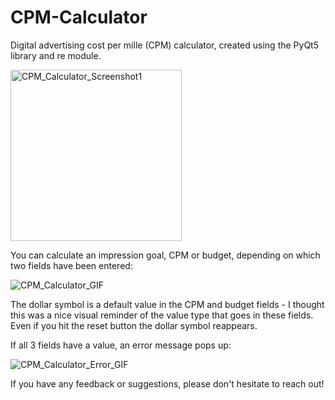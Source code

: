 # CPM-Calculator
Digital advertising cost per mille (CPM) calculator, created using the PyQt5 library and re module.

<img width="274" alt="CPM_Calculator_Screenshot1" src="https://user-images.githubusercontent.com/84557025/146355127-3fa0dea7-5249-4eb0-8655-5e6c92faf0c5.png">

You can calculate an impression goal, CPM or budget, depending on which two fields have been entered:

![CPM_Calculator_GIF](https://user-images.githubusercontent.com/84557025/146486389-b722ee8d-23a3-49f6-be28-4553ebdeb86e.gif)

The dollar symbol is a default value in the CPM and budget fields - I thought this was a nice visual reminder of the value type that goes in these fields. Even if you hit the reset button the dollar symbol reappears.

If all 3 fields have a value, an error message pops up:

![CPM_Calculator_Error_GIF](https://user-images.githubusercontent.com/84557025/146486225-30bd033f-5d2d-48c7-adb4-9cd3dd4c7224.gif)

If you have any feedback or suggestions, please don't hesitate to reach out!
